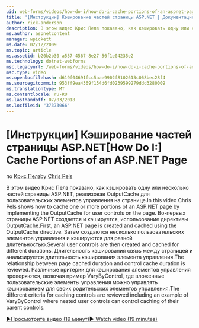 ```yaml
---
uid: web-forms/videos/how-do-i/how-do-i-cache-portions-of-an-aspnet-page
title: '[Инструкции] Кэширование частей страницы ASP.NET | Документация Майкрософт'
author: rick-anderson
description: В этом видео Крис Пелз показано, как кэшировать одну или несколько частей страницы ASP.NET, реализовав OutputCache для пользовательских элементов управления на странице. Во-первых,...
ms.author: aspnetcontent
manager: wpickett
ms.date: 02/12/2009
ms.topic: article
ms.assetid: b20b2b30-a557-4567-8e27-56f1e04235e2
ms.technology: dotnet-webforms
msc.legacyurl: /web-forms/videos/how-do-i/how-do-i-cache-portions-of-an-aspnet-page
msc.type: video
ms.openlocfilehash: d619f04691fcc5aae9902f8102613c068bec28f4
ms.sourcegitcommit: 953ff9ea4369f154d6fd0239599279ddd3280009
ms.translationtype: MT
ms.contentlocale: ru-RU
ms.lasthandoff: 07/03/2018
ms.locfileid: "37373066"
---
```

<a name="how-do-i-cache-portions-of-an-aspnet-page"></a><span data-ttu-id="af357-104">[Инструкции] Кэширование частей страницы ASP.NET</span><span class="sxs-lookup"><span data-stu-id="af357-104">[How Do I:] Cache Portions of an ASP.NET Page</span></span>
====================
<span data-ttu-id="af357-105">по [Крис Пелз](https://twitter.com/chrispels)</span><span class="sxs-lookup"><span data-stu-id="af357-105">by [Chris Pels](https://twitter.com/chrispels)</span></span>

<span data-ttu-id="af357-106">В этом видео Крис Пелз показано, как кэшировать одну или несколько частей страницы ASP.NET, реализовав OutputCache для пользовательских элементов управления на странице.</span><span class="sxs-lookup"><span data-stu-id="af357-106">In this video Chris Pels shows how to cache one or more portions of an ASP.NET page by implementing the OutputCache for user controls on the page.</span></span> <span data-ttu-id="af357-107">Во-первых страницы ASP.NET создается и кэшируется, использование директивы OutputCache.</span><span class="sxs-lookup"><span data-stu-id="af357-107">First, an ASP.NET page is created and cached using the OutputCache directive.</span></span> <span data-ttu-id="af357-108">Затем создаются несколько пользовательских элементов управления и кэшируются для разной длительностью.</span><span class="sxs-lookup"><span data-stu-id="af357-108">Several user controls are then created and cached for different durations.</span></span> <span data-ttu-id="af357-109">Длительность кэширования связь между страницей и анализируется длительность кэширования элемента управления.</span><span class="sxs-lookup"><span data-stu-id="af357-109">The relationship between page cached duration and control cache duration is reviewed.</span></span> <span data-ttu-id="af357-110">Различные критерии для кэширования элементов управления проверяются, включая пример VaryByControl, где вложенные пользовательские элементы управления можно управлять кэшированием для своих родительских элементов управления.</span><span class="sxs-lookup"><span data-stu-id="af357-110">The different criteria for caching controls are reviewed including an example of VaryByControl where nested user controls can control caching of their parent controls.</span></span>

[<span data-ttu-id="af357-111">&#9654;Просмотрите видео (19 минут)</span><span class="sxs-lookup"><span data-stu-id="af357-111">&#9654; Watch video (19 minutes)</span></span>](https://channel9.msdn.com/Blogs/ASP-NET-Site-Videos/how-do-i-cache-portions-of-an-aspnet-page)

